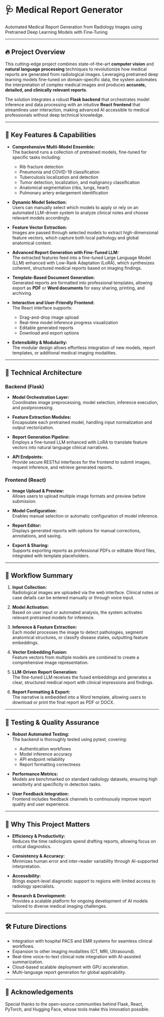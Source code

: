 # 🩺 Medical Report Generator

Automated Medical Report Generation from Radiology Images using Pretrained Deep Learning Models with Fine-Tuning

---

## 🔥 Project Overview

This cutting-edge project combines state-of-the-art **computer vision** and **natural language processing** techniques to revolutionize how medical reports are generated from radiological images. Leveraging pretrained deep learning models fine-tuned on domain-specific data, the system automates the interpretation of complex medical images and produces **accurate, detailed, and clinically relevant reports**.

The solution integrates a robust **Flask backend** that orchestrates model inference and data processing with an intuitive **React frontend** that streamlines user interaction, making advanced AI accessible to medical professionals without deep technical knowledge.

---

## 🚀 Key Features & Capabilities

- **Comprehensive Multi-Model Ensemble:**  
  The backend runs a collection of pretrained models, fine-tuned for specific tasks including:
  - Rib fracture detection
  - Pneumonia and COVID-19 classification
  - Tuberculosis localization and detection
  - Tumor detection, localization, and malignancy classification
  - Anatomical segmentation (ribs, lungs, heart)
  - Pulmonary artery enlargement identification

- **Dynamic Model Selection:**  
  Users can manually select which models to apply or rely on an automated LLM-driven system to analyze clinical notes and choose relevant models accordingly.

- **Feature Vector Extraction:**  
  Images are passed through selected models to extract high-dimensional feature vectors, which capture both local pathology and global anatomical context.

- **Advanced Report Generation with Fine-Tuned LLM:**  
  The extracted features feed into a fine-tuned Large Language Model (LLM) enhanced with Low-Rank Adaptation (LoRA), which synthesizes coherent, structured medical reports based on imaging findings.

- **Template-Based Document Generation:**  
  Generated reports are formatted into professional templates, allowing export as **PDF** or **Word documents** for easy sharing, printing, and archiving.

- **Interactive and User-Friendly Frontend:**  
  The React interface supports:
  - Drag-and-drop image upload
  - Real-time model inference progress visualization
  - Editable generated reports
  - Download and export options

- **Extensibility & Modularity:**  
  The modular design allows effortless integration of new models, report templates, or additional medical imaging modalities.

---

## 🧠 Technical Architecture

### Backend (Flask)

- **Model Orchestration Layer:**  
  Coordinates image preprocessing, model selection, inference execution, and postprocessing.

- **Feature Extraction Modules:**  
  Encapsulate each pretrained model, handling input normalization and output vectorization.

- **Report Generation Pipeline:**  
  Employs a fine-tuned LLM enhanced with LoRA to translate feature vectors into natural language clinical narratives.

- **API Endpoints:**  
  Provide secure RESTful interfaces for the frontend to submit images, request inference, and retrieve generated reports.

### Frontend (React)

- **Image Upload & Preview:**  
  Allows users to upload multiple image formats and preview before submission.

- **Model Configuration:**  
  Enables manual selection or automatic configuration of model inference.

- **Report Editor:**  
  Displays generated reports with options for manual corrections, annotations, and saving.

- **Export & Sharing:**  
  Supports exporting reports as professional PDFs or editable Word files, integrated with template placeholders.

---

## 🩻 Workflow Summary

1. **Input Collection:**  
   Radiological images are uploaded via the web interface. Clinical notes or case details can be entered manually or through voice input.

2. **Model Activation:**  
   Based on user input or automated analysis, the system activates relevant pretrained models for inference.

3. **Inference & Feature Extraction:**  
   Each model processes the image to detect pathologies, segment anatomical structures, or classify disease states, outputting feature embeddings.

4. **Vector Embedding Fusion:**  
   Feature vectors from multiple models are combined to create a comprehensive image representation.

5. **LLM-Driven Report Generation:**  
   The fine-tuned LLM receives the fused embeddings and generates a clear, structured medical report with clinical impressions and findings.

6. **Report Formatting & Export:**  
   The narrative is embedded into a Word template, allowing users to download or print the final report as PDF or DOCX.

---

## 🧪 Testing & Quality Assurance

- **Robust Automated Testing:**  
  The backend is thoroughly tested using pytest, covering:
  - Authentication workflows
  - Model inference accuracy
  - API endpoint reliability
  - Report formatting correctness

- **Performance Metrics:**  
  Models are benchmarked on standard radiology datasets, ensuring high sensitivity and specificity in detection tasks.

- **User Feedback Integration:**  
  Frontend includes feedback channels to continuously improve report quality and user experience.

---

## 🌟 Why This Project Matters

- **Efficiency & Productivity:**  
  Reduces the time radiologists spend drafting reports, allowing focus on critical diagnostics.

- **Consistency & Accuracy:**  
  Minimizes human error and inter-reader variability through AI-supported interpretation.

- **Accessibility:**  
  Brings expert-level diagnostic support to regions with limited access to radiology specialists.

- **Research & Development:**  
  Provides a scalable platform for ongoing development of AI models tailored to diverse medical imaging challenges.

---

## 🛠️ Future Directions

- Integration with hospital PACS and EMR systems for seamless clinical workflows.  
- Expansion to other imaging modalities (CT, MRI, Ultrasound).  
- Real-time voice-to-text clinical note integration with AI-assisted summarization.  
- Cloud-based scalable deployment with GPU acceleration.  
- Multi-language report generation for global applicability.  

---

## 👏 Acknowledgements

Special thanks to the open-source communities behind Flask, React, PyTorch, and Hugging Face, whose tools make this innovation possible.




